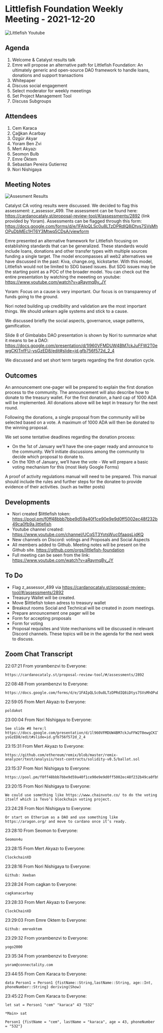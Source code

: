 # Littlefish Foundation Weekly Meeting - 2021-12-20
![Littlefish Youtube](meet1a.png)

## Agenda
1. Welcome & Catalyst results talk 
2. Emre will propose an alternative path for Littlefish Foundation: An ultimately generic and open-source DAO framework to handle loans, donations and support transactions
3. Whitepaper 
4. Discuss social engagement 
5. Select moderator for weekly meeetings 
6. Set Project Management Tool 
7. Discuss Subgroups 

## Attendees
1. Cem Karaca
2. Çağkan Acarbay
3. Özgür Akyar
4. Yoram Ben Zvi
5. Mert Akyazı
6. Seomon Bulb
7. Emre Öktem
8. Sebastian Pereira Gutierrez
9. Nori Nishigaya

## Meeting Notes
![Assesment Results](meet1b.png)

Catalyst CA voting results were discussed. We decided to flag this assessment: z_assessor_499. The assessment can be found here: https://cardanocataly.st/proposal-review-tool/#/assessments/2892 (link provided by Yoram). Assessments can be flagged through this form: https://docs.google.com/forms/d/e/1FAIpQLSc0u8LTzDPRdIQ8iDtys7SVsMhOPuDbMEc1HT6Y3Mtwq5CDsA/viewform

Emre presented an alternative framework for Littlefish focusing on establishing standards that can be generalized. These standards would include loans, donations and other transfer types with multiple sources funding a single target. The model encompasses all web2 alternatives we have discussed in the past: Kiva, change.org, kickstarter. With this model, Littlefish would not be limited to SDG based issues. But SDG issues may be the starting point as a POC of the broader model. You can check out the entire presentation by watching the meeeting on youtube: https://www.youtube.com/watch?v=aRaymqBy_JY

Yoram: Focus on a cause is very important. Our focus is on transparency of funds going to the ground.

Nori noted building up credibility and validation are the most important things. We should unlearn agile systems and stick to a cause.

We discussed briefly the social aspects, governance, usage patterns, gamification.

Slide 8 of Gimbalabs DAO presentation is shown by Nori to summarize what it means to be a DAO: https://docs.google.com/presentation/d/1l960VFMDUW4BM7ckJuFFW2T0ewgCKITnfFU-ysGzED8/edit#slide=id.gfb756f572d_2_4

We discussed and set short term targets regarding the first donation cycle. 

## Outcomes

An announcement one-pager will be prepared to explain the first donation process to the community. The announcement will also describe how to donate to the treasury wallet. For the first donation, a hard cap of 1000 ADA will be implemented. All donations above will be kept in treasury for the next round. 

Following the donations, a single proposal from the community will be selected based on a vote. A maximum of 1000 ADA will then be donated to the winning proposal. 

We set some tentative deadlines regarding the donation process:

- On the 1st of January we’ll have the one-pager ready and announce to the community. We’ll initiate discussions among the community to decide which proposal to donate to.
- On the 10th of January, we’ll have the vote - We will prepare a basic voting mechanism for this (most likely Google Forms)

A proof of activity regulations manual will need to be prepared. This manual should include the rules and further steps for the donatee to provide evidence of their activities. (such as twitter posts)

## Developments

- Nori created $littlefish token: https://pool.pm/f0ff48bbb7bbe9d59a40f1ce90e9e9d0ff5002ec48f232b49ca0fb9a.littlefish   
- Youtube channel created: https://www.youtube.com/channel/UCqST3YotsWuc0faaqsLjdKQ
- New channels on Discord: votings and Proposals and Social Aspects
- All members added to Github. Meeting notes will be present on the Github site. https://github.com/orgs/littlefish-foundation
- Full meeting can be seen from the link: https://www.youtube.com/watch?v=aRaymqBy_JY

## To Do

- Flag z_assessor_499 via https://cardanocataly.st/proposal-review-tool/#/assessments/2892
- Treasury Wallet will be created.
- Move $littlefish token adress to treasury wallet
- Breakout rooms Social and Technical will be created in zoom meetings. 
- Prepare announcement one pager will be
- Form for accepting proposals
- Form for voting
- Proposal requisites and Vote mechanisms will be discussed in relevant Discord channels. These topics will be in the agenda for the next week to discuss.

## Zoom Chat Transcript


22:07:21 From  yorambenzvi  to  Everyone:

	https://cardanocataly.st/proposal-review-tool/#/assessments/2892

22:08:48 From  yorambenzvi  to  Everyone:

	https://docs.google.com/forms/d/e/1FAIpQLSc0u8LTzDPRdIQ8iDtys7SVsMhOPuDbMEc1HT6Y3Mtwq5CDsA/viewform

22:59:05 From  Mert Akyazı  to  Everyone:

	poldakot

23:00:04 From  Nori Nishigaya  to  Everyone:

	See slide #8 here:l https://docs.google.com/presentation/d/1l960VFMDUW4BM7ckJuFFW2T0ewgCKITnfFU-ysGzED8/edit#slide=id.gfb756f572d_2_4

23:15:31 From  Mert Akyazı  to  Everyone:

	https://github.com/ethereum/remix/blob/master/remix-analyzer/test/analysis/test-contracts/solidity-v0.5/ballot.sol

23:15:37 From  Nori Nishigaya  to  Everyone:

	https://pool.pm/f0ff48bbb7bbe9d59a40f1ce90e9e9d0ff5002ec48f232b49ca0fb9a.littlefish

23:20:15 From  Nori Nishigaya  to  Everyone:

	We could use something like https://www.chainvote.co/ to do the voting itself which is Tevo’s blockchain voting project.

23:24:28 From  Nori Nishigaya  to  Everyone:

	Or start on Etherium as a DAO and use something like https://aragon.org/ and move to cardano once it’s ready.

23:28:10 From  Seomon  to  Everyone:

	Seomon4u

23:28:15 From  Mert Akyazı  to  Everyone:

	ClockchainXD

23:28:16 From  Nori Nishigaya  to  Everyone:

	Github: Xeeban

23:28:24 From  cagkan  to  Everyone:

	cagkanacarbay

23:28:33 From  Mert Akyazı  to  Everyone:

	ClockChainXD

23:29:03 From  Emre Oktem  to  Everyone:

	Github: emreoktem

23:29:32 From  yorambenzvi  to  Everyone:

	yogo2000

23:35:34 From  yorambenzvi  to  Everyone:

	yoram@connectality.com

23:44:55 From  Cem Karaca  to  Everyone:

	data Person1 = Person1 {fistName::String,lastName::String, age::Int, phoneNumber::String} deriving(Show)

23:45:22 From  Cem Karaca  to  Everyone:

	let sat = Person1 "cem" "karaca" 43 "532"

	*Main> sat

	Person1 {fistName = "cem", lastName = "karaca", age = 43, phoneNumber = "532"}
